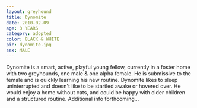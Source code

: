 ```yaml
---
layout: greyhound
title: Dynomite
date: 2010-02-09
age: 3 YEARS
category: adopted
color: BLACK & WHITE
pic: dynomite.jpg
sex: MALE
---
```



Dynomite is a smart, active, playful young fellow, currently in a foster home with two greyhounds, one male & one alpha
female. He is submissive to the female and is quickly learning his new routine. Dynomite likes to sleep uninterrupted
and doesn't like to be startled awake or hovered over.  He would enjoy a home without cats, and could be happy with
older children and a structured routine.  Additional info forthcoming...
